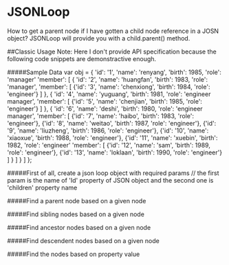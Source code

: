 JSONLoop
========

How to get a parent node if I have gotten a child node reference in a JOSN object? JSONLoop will provide you with a child.parent() method.


##Classic Usage
Note: Here I don't provide API specification because the following code snippets are demonstractive enough.


#####Sample Data
	var obj = {
	  'id': '1',
	  'name': 'renyang',
	  'birth': 1985,
	  'role': 'manager'
	  'member': [
	    {
	      'id': '2',
	      'name': 'huangfan',
	      'birth': 1983,
	      'role': 'manager',
	      'member': [
	        {'id': '3', 'name': 'chenxiong', 'birth': 1984, 'role': 'engineer'}
	      ]
	    },
	    {
	      'id': '4',
	      'name': 'yuguang',
	      'birth': 1981,
	      'role': 'engineer manager',
	      'member': [
	        {'id': '5', 'name': 'chenjian', 'birth': 1985, 'role': 'engineer'}
	      ]
	    },
	    {
	      'id': '6',
	      'name': 'deshi',
	      'birth': 1980,
	      'role': 'engineer manager',
	      'member': [
	        {'id': '7', 'name': 'haibo', 'birth': 1983, 'role': 'engineer'},
	        {'id': '8', 'name': 'weitao', 'birth': 1987, 'role': 'engineer'},
	        {'id': '9', 'name': 'liuzheng', 'birth': 1986, 'role': 'engineer'},
	        {'id': '10', 'name': 'xiaoxue', 'birth': 1988, 'role': 'engineer'},
	        {'id': '11', 'name': 'xuebin', 'birth': 1982, 'role': 'engineer'
	          'member': [
	            {'id': '12', 'name': 'sam', 'birth': 1989, 'role': 'engineer'},
	            {'id': '13', 'name': 'loklaan', 'birth': 1990, 'role': 'engineer'}
	          ]
	        }
	      ]
	    }
	  ]
	};
	
	
#####First of all, create a json loop object with required params
	// the first param is the name of 'Id' property of JSON object and the second one is 'children' property name


#####Find a parent node based on a given node

#####Find sibling nodes based on a given node

#####Find ancestor nodes based on a given node

#####Find descendent nodes based on a given node

#####Find the nodes based on property value

